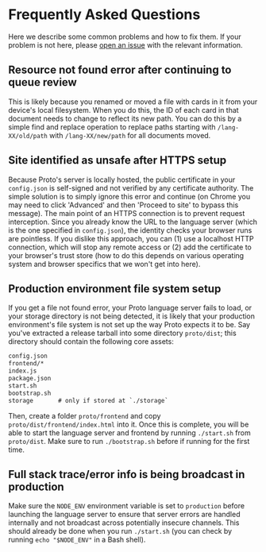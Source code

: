 # Frequently Asked Questions

Here we describe some common problems and how to fix them.
If your problem is not here, please [open an issue](https://github.com/quantum9innovation/proto/issues/new) with the relevant information.

## Resource not found error after continuing to queue review

This is likely because you renamed or moved a file with cards in it from your device's local filesystem.
When you do this, the ID of each card in that document needs to change to reflect its new path.
You can do this by a simple find and replace operation to replace paths starting with `/lang-XX/old/path` with `/lang-XX/new/path` for all documents moved.

## Site identified as unsafe after HTTPS setup

Because Proto's server is locally hosted, the public certificate in your `config.json` is self-signed and not verified by any certificate authority.
The simple solution is to simply ignore this error and continue (on Chrome you may need to click 'Advanced' and then 'Proceed to site' to bypass this message).
The main point of an HTTPS connection is to prevent request interception.
Since you already know the URL to the language server (which is the one specified in `config.json`), the identity checks your browser runs are pointless.
If you dislike this approach, you can (1) use a localhost HTTP connection, which will stop any remote access or (2) add the certificate to your browser's trust store (how to do this depends on various operating system and browser specifics that we won't get into here).

## Production environment file system setup

If you get a file not found error, your Proto language server fails to load, or your storage directory is not being detected, it is likely that your production environment's file system is not set up the way Proto expects it to be.
Say you've extracted a release tarball into some directory `proto/dist`; this directory should contain the following core assets:

```txt
config.json
frontend/*
index.js
package.json
start.sh
bootstrap.sh
storage       # only if stored at `./storage`
```

Then, create a folder `proto/frontend` and copy `proto/dist/frontend/index.html` into it.
Once this is complete, you will be able to start the language server and frontend by running `./start.sh` from `proto/dist`.
Make sure to run `./bootstrap.sh` before if running for the first time.

## Full stack trace/error info is being broadcast in production

Make sure the `NODE_ENV` environment variable is set to `production` before launching the language server to ensure that  server errors are handled internally and not broadcast across potentially insecure channels.
This should already be done when you run `./start.sh` (you can check by running `echo "$NODE_ENV"` in a Bash shell).
